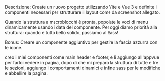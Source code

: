 Descrizione:
Create un nuovo progetto utilizzando Vite e Vue 3 e definite i componenti necessari per strutturare il layout come da screenshot allegato. 

Quando la struttura a macroblocchi è pronta, popolate le voci di menu dinamicamente usando i data del componente.
Per oggi diamo priorità alla struttura: quando è tutto bello solido, passiamo al Sass!

Bonus:
Creare un componente aggiuntivo per gestire la fascia azzurra con le icone.

<!-- ----------------------------------------------------------------------------------------------------------------------------- -->

creo i miei componenti come main header e footer, e li aggiungo all'appvue per farloi vedere in pagina, dopo di che mi preparo la struttura di tutte e tre le sezioni, aggiungo i comportamenti dinamici e infine sass per le modifiche e abbellire la pagina.